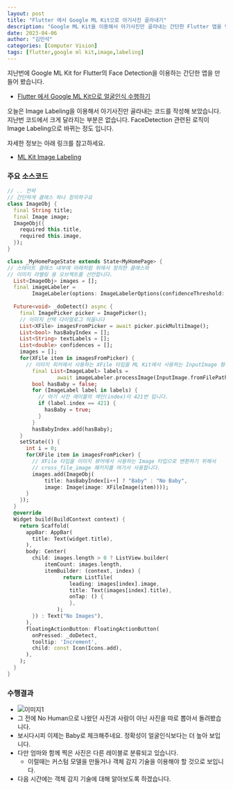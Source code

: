 ```yaml
---
layout: post
title: "Flutter 에서 Google ML Kit으로 아기사진 골라내기"
description: "Google ML Kit을 이용해서 아기사진만 골라내는 간단한 Flutter 앱을 만들었습니다"
date: 2023-04-06
author: "김민석"
categories: [Computer Vision]
tags: [flutter,google ml kit,image,labeling]
---
```

지난번에 Google ML Kit for Flutter의 Face Detection을 이용하는
간단한 앱을 만들어 봤습니다.

- [Flutter 에서 Google ML Kit으로 얼굴인식 수행하기
](https://reddol18.github.io/dev5min/flutter-google-ml-kit-face-detection)

오늘은 Image Labeling을 이용해서 아기사진만 골라내는 코드를 작성해 보았습니다.
지난번 코드에서 크게 달라지는 부분은 없습니다. FaceDetection 관련된 로직이
Image Labeling으로 바뀌는 정도 입니다.

자세한 정보는 아래 링크를 참고하세요.

- [ML Kit Image Labeling](https://developers.google.com/ml-kit/vision/image-labeling?hl=ko)

### 주요 소스코드
```dart
// .. 전략
// 간단하게 클래스 하나 정의하구요
class ImageObj {
  final String title;
  final Image image;
  ImageObj({
    required this.title,
    required this.image,
  });
}

class _MyHomePageState extends State<MyHomePage> {
// 스테이트 클래스 내부에 아래처럼 위에서 정의한 클래스와 
// 이미지 라벨링 용 오브젝트를 선언합니다.
  List<ImageObj> images = [];
  final imageLabeler =
        ImageLabeler(options: ImageLabelerOptions(confidenceThreshold: 0.5));
  
  Future<void> _doDetect() async {
    final ImagePicker picker = ImagePicker();
    // 이미지 선택 다이얼로그 띄웁니다
    List<XFile> imagesFromPicker = await picker.pickMultiImage();
    List<bool> hasBabyIndex = [];
    List<String> textLabels = [];
    List<double> confidences = [];
    images = [];
    for(XFile item in imagesFromPicker) {
      // 이미지 피커에서 사용하는 XFile 타입을 ML Kit에서 사용하는 InputImage 형태로 변경
        final List<ImageLabel> labels =
                await imageLabeler.processImage(InputImage.fromFilePath(item.path));
        bool hasBaby = false;
        for (ImageLabel label in labels) {
          // 아기 사진 레이블의 색인(index)이 421번 입니다.
          if (label.index == 421) {
            hasBaby = true;
          }
        }
        hasBabyIndex.add(hasBaby);
    }
    setState(() {
      int i = 0;
      for(XFile item in imagesFromPicker) {
        // XFile 타입을 이미지 뷰어에서 사용하는 Image 타입으로 변환하기 위해서
        // cross_file_image 패키지를 여기서 사용합니다.
        images.add(ImageObj(
            title: hasBabyIndex[i++] ? "Baby" : "No Baby",
            image: Image(image: XFileImage(item))));
      }
    });
  }
  @override
  Widget build(BuildContext context) {
    return Scaffold(
      appBar: AppBar(
        title: Text(widget.title),
      ),
      body: Center(
        child: images.length > 0 ? ListView.builder(
            itemCount: images.length,
            itemBuilder: (context, index) {
                  return ListTile(
                    leading: images[index].image,
                    title: Text(images[index].title),
                    onTap: () {
                    },
                );
        }) : Text("No Images"),
      ),
      floatingActionButton: FloatingActionButton(
        onPressed: _doDetect,
        tooltip: 'Increment',
        child: const Icon(Icons.add),
      ), 
    );
  }
}
```

### 수행결과
- ![이미지1](https://reddol18.github.io/dev5min/images/20230406/1.jpg)
- 그 전에 No Human으로 나왔던 사진과 사람이 아닌 사진을 따로 뽑아서 돌려봤습니다.
- 보시다시피 이제는 Baby로 체크해주네요. 정확성이 얼굴인식보다는 더 높아 보입니다.
- 다만 엄마와 함께 찍은 사진은 다른 레이블로 분류되고 있습니다. 
  - 이럴때는 커스텀 모델을 만들거나 객체 감지 기술을 이용해야 할 것으로 보입니다.
- 다음 시간에는 객체 감지 기술에 대해 알아보도록 하겠습니다.   
